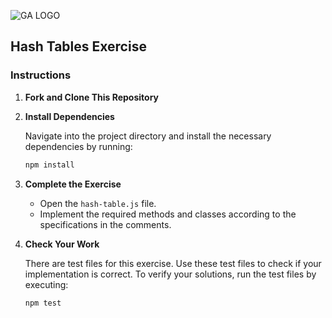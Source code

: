 ![GA LOGO](https://ga-dash.s3.amazonaws.com/production/assets/logo-9f88ae6c9c3871690e33280fcf557f33.png)

## Hash Tables Exercise

### Instructions

1. **Fork and Clone This Repository**

2. **Install Dependencies**

   Navigate into the project directory and install the necessary dependencies by running:

   ```bash
   npm install
   ```

3. **Complete the Exercise**

   - Open the `hash-table.js` file.
   - Implement the required methods and classes according to the specifications in the comments.

4. **Check Your Work**

   There are test files for this exercise. Use these test files to check if your implementation is correct.
   To verify your solutions, run the test files by executing:

   ```bash
   npm test
   ```
